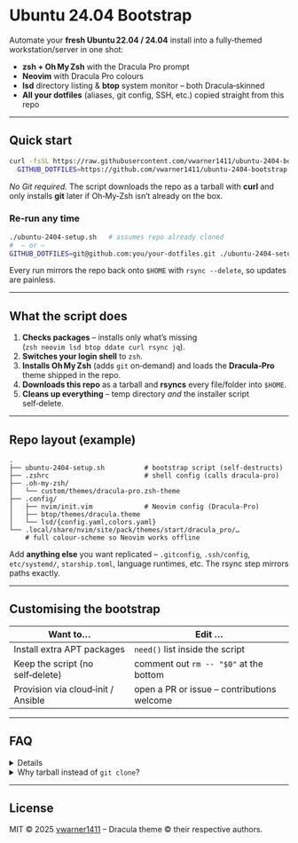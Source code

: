 # Ubuntu 24.04 Bootstrap

Automate your **fresh Ubuntu 22.04 / 24.04** install into a fully‑themed workstation/server in one shot:

* **zsh + Oh My Zsh** with the Dracula Pro prompt
* **Neovim** with Dracula Pro colours
* **lsd** directory listing & **btop** system monitor – both Dracula‑skinned
* **All your dotfiles** (aliases, git config, SSH, etc.) copied straight from this repo

---

## Quick start

```bash
curl -fsSL https://raw.githubusercontent.com/vwarner1411/ubuntu-2404-bootstrap/main/ubuntu-2404-setup.sh | \
  GITHUB_DOTFILES=https://github.com/vwarner1411/ubuntu-2404-bootstrap bash
```

*No Git required.* The script downloads the repo as a tarball with **curl** and only installs **git** later if Oh‑My‑Zsh isn’t already on the box.

### Re‑run any time

```bash
./ubuntu-2404-setup.sh   # assumes repo already cloned
#  – or –
GITHUB_DOTFILES=git@github.com:you/your-dotfiles.git ./ubuntu-2404-setup.sh
```

Every run mirrors the repo back onto `$HOME` with `rsync --delete`, so updates are painless.

---

## What the script does

1. **Checks packages** – installs only what’s missing (`zsh neovim lsd btop ddate curl rsync jq`).
2. **Switches your login shell** to `zsh`.
3. **Installs Oh My Zsh** (adds `git` on‑demand) and loads the **Dracula‑Pro** theme shipped in the repo.
4. **Downloads this repo** as a tarball and **rsyncs** every file/folder into `$HOME`.
5. **Cleans up everything** – temp directory *and* the installer script self‑delete.

---

## Repo layout (example)

```
.
├── ubuntu-2404-setup.sh          # bootstrap script (self‑destructs)
├── .zshrc                        # shell config (calls dracula‑pro)
├── .oh-my-zsh/
│   └── custom/themes/dracula-pro.zsh-theme
├── .config/
│   ├── nvim/init.vim             # Neovim config (Dracula‑Pro)
│   ├── btop/themes/dracula.theme
│   └── lsd/{config.yaml,colors.yaml}
└── .local/share/nvim/site/pack/themes/start/dracula_pro/…
    # full colour‑scheme so Neovim works offline
```

Add **anything else** you want replicated – `.gitconfig`, `.ssh/config`, `etc/systemd/`, `starship.toml`, language runtimes, etc.  The rsync step mirrors paths exactly.

---

## Customising the bootstrap

| Want to…                           | Edit …                                     |
| ---------------------------------- | ------------------------------------------ |
| Install extra APT packages         | `need()` list inside the script            |
| Keep the script (no self‑delete)   | comment out `rm -- "$0"` at the bottom     |
| Provision via cloud‑init / Ansible | open a PR or issue – contributions welcome |

---

## FAQ

<details>

It’s tested on Ubuntu 22.04 & 24.04. Most derivatives should work if package names match.

</details>


<details>
<summary>Why tarball instead of <code>git clone</code>?</summary>

* **Works without Git** on the target host.
* Faster (\~300 KB vs multi‑MB clone).
* Avoids leaving a `.git` directory in `$HOME`.

</details>

---

## License

MIT © 2025 [vwarner1411](https://github.com/vwarner1411) – Dracula theme © their respective authors.
